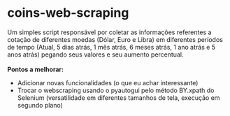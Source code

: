 # coins-web-scraping
 Um simples script responsável por coletar as informações referentes a cotação de diferentes moedas (Dólar, Euro e Libra) em diferentes períodos de tempo (Atual, 5 dias atrás, 1 mês atrás, 6 meses atrás, 1 ano atrás e 5 anos atrás) pegando seus valores e seu aumento percentual.
 <br/>
 <br/>
 **Pontos a melhorar:**
 * Adicionar novas funcionalidades (o que eu achar interessante)
 * Trocar o webscraping usando o pyautogui pelo método BY.xpath do Selenium (versatilidade em diferentes tamanhos de tela, execução em segundo plano)
